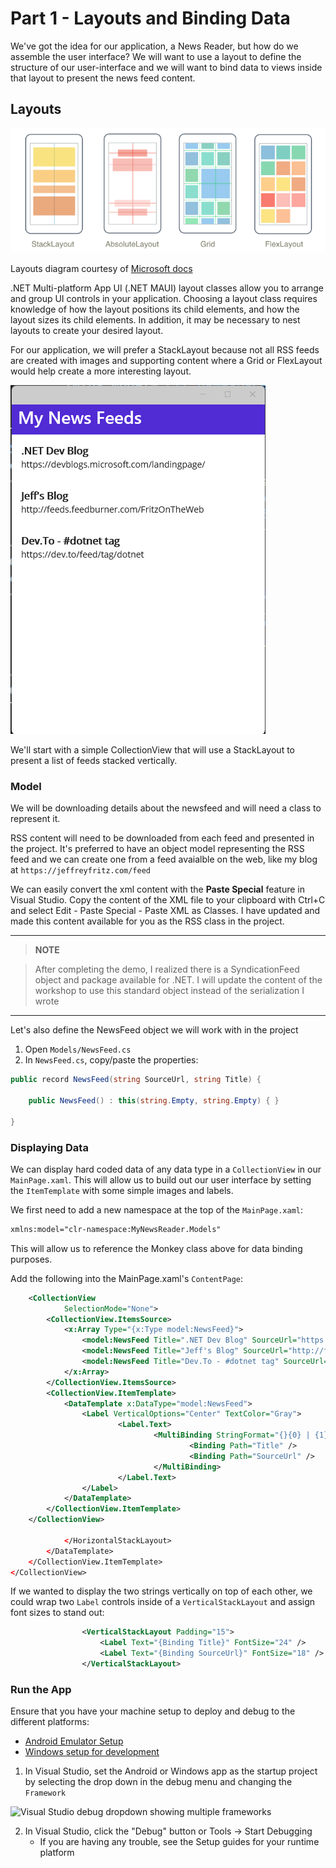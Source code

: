 # Part 1 - Layouts and Binding Data

We've got the idea for our application, a News Reader, but how do we assemble the user interface?  We will want to use a layout to define the structure of our user-interface and we will want to bind data to views inside that layout to present the news feed content.

## Layouts

![Layouts Available in .NET MAUI](img/layouts.png)

Layouts diagram courtesy of [Microsoft docs](https://learn.microsoft.com/dotnet/maui/user-interface/layouts/?view=net-maui-7.0)

.NET Multi-platform App UI (.NET MAUI) layout classes allow you to arrange and group UI controls in your application. Choosing a layout class requires knowledge of how the layout positions its child elements, and how the layout sizes its child elements. In addition, it may be necessary to nest layouts to create your desired layout.

For our application, we will prefer a StackLayout because not all RSS feeds are created with images and supporting content where a Grid or FlexLayout would help create a more interesting layout.

![The desired layout of our feeds page](img/results.png)

We'll start with a simple CollectionView that will use a StackLayout to present a list of feeds stacked vertically.

### Model

We will be downloading details about the newsfeed and will need a class to represent it.

RSS content will need to be downloaded from each feed and presented in the project.  It's preferred to have an object model representing the RSS feed and we can create one from a feed avaialble on the web, like my blog at `https://jeffreyfritz.com/feed` 

We can easily convert the xml content with the **Paste Special** feature in Visual Studio.  Copy the content of the XML file to your clipboard with Ctrl+C and select Edit - Paste Special - Paste XML as Classes. I have updated and made this content available for you as the RSS class in the project.

---
> **NOTE**

> After completing the demo, I realized there is a SyndicationFeed object and package available for .NET.  I will update the content of the workshop to use this standard object instead of the serialization I wrote

---

Let's also define the NewsFeed object we will work with in the project

1. Open `Models/NewsFeed.cs`
2. In `NewsFeed.cs`, copy/paste the properties:

```csharp
public record NewsFeed(string SourceUrl, string Title) {

	public NewsFeed() : this(string.Empty, string.Empty) { }

}
```

### Displaying Data

We can display hard coded data of any data type in a `CollectionView` in our `MainPage.xaml`. This will allow us to build out our user interface by setting the `ItemTemplate` with some simple images and labels. 

We first need to add a new namespace at the top of the `MainPage.xaml`:

```xml
xmlns:model="clr-namespace:MyNewsReader.Models"
```

This will allow us to reference the Monkey class above for data binding purposes.

Add the following into the MainPage.xaml's `ContentPage`:

```xml
	<CollectionView 
			SelectionMode="None">
		<CollectionView.ItemsSource>
			<x:Array Type="{x:Type model:NewsFeed}">
				<model:NewsFeed Title=".NET Dev Blog" SourceUrl="https://devblogs.microsoft.com/landingpage/" />
				<model:NewsFeed Title="Jeff's Blog" SourceUrl="http://feeds.feedburner.com/FritzOnTheWeb" />
				<model:NewsFeed Title="Dev.To - #dotnet tag" SourceUrl="https://dev.to/feed/tag/dotnet" />
			</x:Array>
		</CollectionView.ItemsSource>
		<CollectionView.ItemTemplate>
			<DataTemplate x:DataType="model:NewsFeed">
				<Label VerticalOptions="Center" TextColor="Gray">
						<Label.Text>
								<MultiBinding StringFormat="{}{0} | {1}">
										<Binding Path="Title" />
										<Binding Path="SourceUrl" />
								</MultiBinding>
						</Label.Text>
				</Label>
			</DataTemplate>
		</CollectionView.ItemTemplate>
	</CollectionView>

            </HorizontalStackLayout>
        </DataTemplate>
    </CollectionView.ItemTemplate>
</CollectionView>
```



If we wanted to display the  two strings vertically on top of each other, we could wrap two `Label` controls inside of a `VerticalStackLayout` and assign font sizes to stand out:


```xml
				<VerticalStackLayout Padding="15">
					<Label Text="{Binding Title}" FontSize="24" />
					<Label Text="{Binding SourceUrl}" FontSize="18" />
				</VerticalStackLayout>
```



### Run the App

Ensure that you have your machine setup to deploy and debug to the different platforms:

* [Android Emulator Setup](https://docs.microsoft.com/dotnet/maui/android/emulator/device-manager)
* [Windows setup for development](https://docs.microsoft.com/dotnet/maui/windows/setup)

1. In Visual Studio, set the Android or Windows app as the startup project by selecting the drop down in the debug menu and changing the `Framework`


![Visual Studio debug dropdown showing multiple frameworks](img/framework-selection.PNG)

2. In Visual Studio, click the "Debug" button or Tools -> Start Debugging
    - If you are having any trouble, see the Setup guides for your runtime platform
